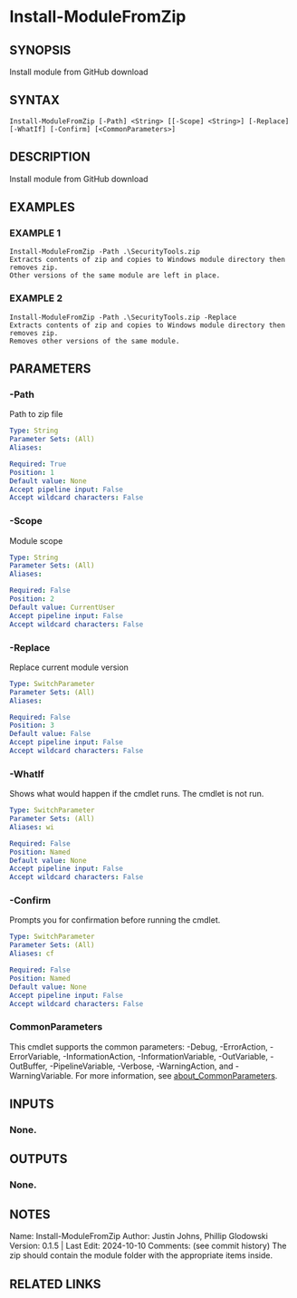 # Install-ModuleFromZip

## SYNOPSIS
Install module from GitHub download

## SYNTAX

```
Install-ModuleFromZip [-Path] <String> [[-Scope] <String>] [-Replace] [-WhatIf] [-Confirm] [<CommonParameters>]
```

## DESCRIPTION
Install module from GitHub download

## EXAMPLES

### EXAMPLE 1
```
Install-ModuleFromZip -Path .\SecurityTools.zip
Extracts contents of zip and copies to Windows module directory then removes zip.
Other versions of the same module are left in place.
```

### EXAMPLE 2
```
Install-ModuleFromZip -Path .\SecurityTools.zip -Replace
Extracts contents of zip and copies to Windows module directory then removes zip.
Removes other versions of the same module.
```

## PARAMETERS

### -Path
Path to zip file

```yaml
Type: String
Parameter Sets: (All)
Aliases:

Required: True
Position: 1
Default value: None
Accept pipeline input: False
Accept wildcard characters: False
```

### -Scope
Module scope

```yaml
Type: String
Parameter Sets: (All)
Aliases:

Required: False
Position: 2
Default value: CurrentUser
Accept pipeline input: False
Accept wildcard characters: False
```

### -Replace
Replace current module version

```yaml
Type: SwitchParameter
Parameter Sets: (All)
Aliases:

Required: False
Position: 3
Default value: False
Accept pipeline input: False
Accept wildcard characters: False
```

### -WhatIf
Shows what would happen if the cmdlet runs.
The cmdlet is not run.

```yaml
Type: SwitchParameter
Parameter Sets: (All)
Aliases: wi

Required: False
Position: Named
Default value: None
Accept pipeline input: False
Accept wildcard characters: False
```

### -Confirm
Prompts you for confirmation before running the cmdlet.

```yaml
Type: SwitchParameter
Parameter Sets: (All)
Aliases: cf

Required: False
Position: Named
Default value: None
Accept pipeline input: False
Accept wildcard characters: False
```

### CommonParameters
This cmdlet supports the common parameters: -Debug, -ErrorAction, -ErrorVariable, -InformationAction, -InformationVariable, -OutVariable, -OutBuffer, -PipelineVariable, -Verbose, -WarningAction, and -WarningVariable. For more information, see [about_CommonParameters](http://go.microsoft.com/fwlink/?LinkID=113216).

## INPUTS

### None.
## OUTPUTS

### None.
## NOTES
Name:     Install-ModuleFromZip
Author:   Justin Johns, Phillip Glodowski
Version:  0.1.5 | Last Edit: 2024-10-10
Comments: (see commit history)
The zip should contain the module folder with the appropriate items inside.

## RELATED LINKS
